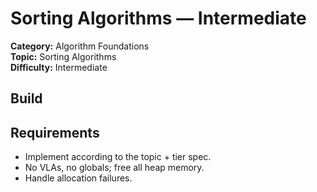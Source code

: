 ﻿# Sorting Algorithms — Intermediate

**Category:** Algorithm Foundations  
**Topic:** Sorting Algorithms  
**Difficulty:** Intermediate

## Build

## Requirements
- Implement according to the topic + tier spec.
- No VLAs, no globals; free all heap memory.
- Handle allocation failures.
